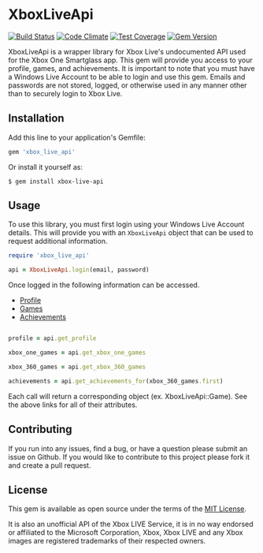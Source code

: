 # XboxLiveApi
[![Build Status](https://travis-ci.org/oakesja/xbox-live-api.svg?branch=master)](https://travis-ci.org/oakesja/xbox-live-api)
[![Code Climate](https://codeclimate.com/github/oakesja/xbox-live-api/badges/gpa.svg)](https://codeclimate.com/github/oakesja/xbox-live-api)
[![Test Coverage](https://codeclimate.com/github/oakesja/xbox-live-api/badges/coverage.svg)](https://codeclimate.com/github/oakesja/xbox-live-api/coverage)
[![Gem Version](https://badge.fury.io/rb/xbox_live_api.svg)](http://badge.fury.io/rb/xbox_live_api)

XboxLiveApi is a wrapper library for Xbox Live's undocumented API used for the Xbox One Smartglass app. This gem will 
provide you access to your profile, games, and achievements. It is important to note that you must have a Windows Live 
Account to be able to login and use this gem. Emails and passwords are not stored, logged, or otherwise used in any 
manner other than to securely login to Xbox Live. 

## Installation

Add this line to your application's Gemfile:

```ruby
gem 'xbox_live_api'
```

Or install it yourself as:

```
$ gem install xbox-live-api
```
## Usage

To use this library, you must first login using your Windows Live Account details. This will provide you with an `XboxLiveApi` 
object that can be used to request additional information. 

```ruby
require 'xbox_live_api'

api = XboxLiveApi.login(email, password)
```

Once logged in the following information can be accessed. 

 - [Profile](https://github.com/oakesja/xbox-live-api/blob/master/lib/xbox_live_api/models/profile.rb)
 - [Games](https://github.com/oakesja/xbox-live-api/blob/master/lib/xbox_live_api/models/game.rb)
 - [Achievements](https://github.com/oakesja/xbox-live-api/blob/master/lib/xbox_live_api/models/achievement.rb)
 
```ruby

profile = api.get_profile

xbox_one_games = api.get_xbox_one_games

xbox_360_games = api.get_xbox_360_games

achievements = api.get_achievements_for(xbox_360_games.first)

```

Each call will return a corresponding object (ex. XboxLiveApi::Game). See the above links for all of their attributes. 


## Contributing

If you run into any issues, find a bug, or have a question please submit an issue on Github. 
If you would like to contribute to this project please fork it and create a pull request. 

## License

This gem is available as open source under the terms of the [MIT License](http://opensource.org/licenses/MIT).

It is also an unofficial API of the Xbox LIVE Service, it is in no way endorsed or affiliated to the Microsoft 
Corporation, Xbox, Xbox LIVE and any Xbox images are registered trademarks of their respected owners.

